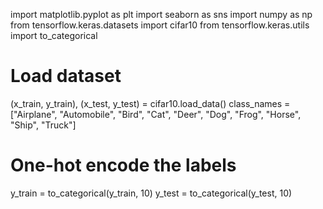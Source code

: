 import matplotlib.pyplot as plt
import seaborn as sns
import numpy as np
from tensorflow.keras.datasets import cifar10
from tensorflow.keras.utils import to_categorical

# Load dataset
(x_train, y_train), (x_test, y_test) = cifar10.load_data()
class_names = ["Airplane", "Automobile", "Bird", "Cat", "Deer", "Dog", "Frog", "Horse", "Ship", "Truck"]

# One-hot encode the labels
y_train = to_categorical(y_train, 10)
y_test = to_categorical(y_test, 10)
